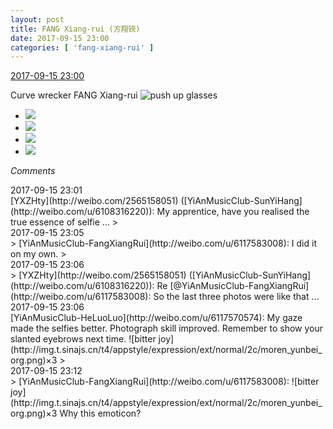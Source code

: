 ```yaml
---
layout: post
title: FANG Xiang-rui (方翔锐)
date: 2017-09-15 23:00
categories: [ 'fang-xiang-rui' ]
---
```


<div class="weibo-info">
  <a href="http://weibo.com/6117583008/FlYBkbjsJ">2017-09-15 23:00</a>
</div>

Curve wrecker FANG Xiang-rui ![push up glasses](http://img.t.sinajs.cn/t4/appstyle/expression/ext/normal/fc/moren_bbjdnew_org.png)

<!-- more -->

<ul class="weibo-pic-list-2">
  <li class="weibo-pic">
    <a href="http://wx1.sinaimg.cn/mw690/006G0KNGgy1fjkn4p1mirj31491zkqv6.jpg"><img src="//wx1.sinaimg.cn/thumb150/006G0KNGgy1fjkn4p1mirj31491zkqv6.jpg" /></a>
  </li>
  <li class="weibo-pic">
    <a href="http://wx1.sinaimg.cn/mw690/006G0KNGgy1fjkn4rqeyoj31zk1hr7wk.jpg"><img src="//wx1.sinaimg.cn/thumb150/006G0KNGgy1fjkn4rqeyoj31zk1hr7wk.jpg" /></a>
  </li>
  <li class="weibo-pic">
    <a href="http://wx4.sinaimg.cn/mw690/006G0KNGgy1fjkn4m92oaj31zk1hre84.jpg"><img src="//wx4.sinaimg.cn/thumb150/006G0KNGgy1fjkn4m92oaj31zk1hre84.jpg" /></a>
  </li>
  <li class="weibo-pic">
    <a href="http://wx4.sinaimg.cn/mw690/006G0KNGgy1fjkn4us8xuj31hr1zkb2c.jpg"><img src="//wx4.sinaimg.cn/thumb150/006G0KNGgy1fjkn4us8xuj31hr1zkb2c.jpg" /></a>
  </li>
</ul>

*Comments*

<div class="weibo-info">2017-09-15 23:01</div>
[YXZHty](http://weibo.com/2565158051) ([YiAnMusicClub-SunYiHang](http://weibo.com/u/6108316220)): My apprentice, have you realised the true essence of selfie …
> <div class="weibo-info">2017-09-15 23:05</div>
> [YiAnMusicClub-FangXiangRui](http://weibo.com/u/6117583008): I did it on my own. 
> <div class="weibo-info">2017-09-15 23:06</div>
> [YXZHty](http://weibo.com/2565158051) ([YiAnMusicClub-SunYiHang](http://weibo.com/u/6108316220)): Re [@YiAnMusicClub-FangXiangRui](http://weibo.com/u/6117583008): So the last three photos were like that …

<div class="weibo-info">2017-09-15 23:06</div>
[YiAnMusicClub-HeLuoLuo](http://weibo.com/u/6117570574): My gaze made the selfies better. Photograph skill improved. Remember to show your slanted eyebrows next time. ![bitter joy](http://img.t.sinajs.cn/t4/appstyle/expression/ext/normal/2c/moren_yunbei_org.png)×3
> <div class="weibo-info">2017-09-15 23:12</div>
> [YiAnMusicClub-FangXiangRui](http://weibo.com/u/6117583008): ![bitter joy](http://img.t.sinajs.cn/t4/appstyle/expression/ext/normal/2c/moren_yunbei_org.png)×3 Why this emoticon?
